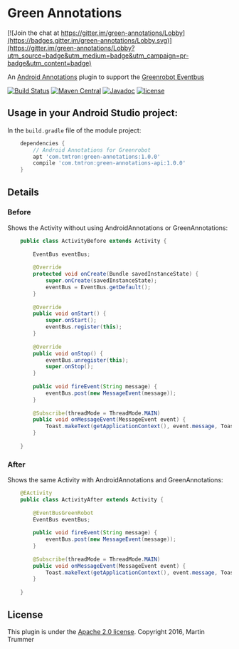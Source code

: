 # Green Annotations

[![Join the chat at https://gitter.im/green-annotations/Lobby](https://badges.gitter.im/green-annotations/Lobby.svg)](https://gitter.im/green-annotations/Lobby?utm_source=badge&utm_medium=badge&utm_campaign=pr-badge&utm_content=badge)

An [Android Annotations](http://androidannotations.org/) plugin to support the [Greenrobot Eventbus](http://greenrobot.org/eventbus/)

<!--
 ![] is the markdown syntax to add an image and this is surounded by a link to the travis-ci builds page
-->
[![Build Status](https://travis-ci.org/tmtron/green-annotations.svg?label=travis)](https://travis-ci.org/tmtron/green-annotations/builds) [![Maven Central](https://img.shields.io/maven-central/v/com.tmtron/green-annotations.svg?maxAge=2592000)](https://maven-badges.herokuapp.com/maven-central/com.tmtron/green-annotations) [![Javadoc](https://javadoc-emblem.rhcloud.com/doc/com.tmtron/green-annotations/badge.svg)](http://www.javadoc.io/doc/com.tmtron/green-annotations/) [![license](https://img.shields.io/github/license/tmtron/green-annotations.svg?maxAge=2592000)](https://raw.githubusercontent.com/tmtron/green-annotations/develop/LICENSE)

## Usage in your Android Studio project:

In the `build.gradle` file of the module project:

```gradle
    dependencies {
        // Android Annotations for Greenrobot
        apt 'com.tmtron:green-annotations:1.0.0'
        compile 'com.tmtron:green-annotations-api:1.0.0'
    }
```

## Details

### Before
Shows the Activity without using AndroidAnnotations or GreenAnnotations: 

```java
    public class ActivityBefore extends Activity {
    
        EventBus eventBus;
    
        @Override
        protected void onCreate(Bundle savedInstanceState) {
            super.onCreate(savedInstanceState);
            eventBus = EventBus.getDefault();
        }
    
        @Override
        public void onStart() {
            super.onStart();
            eventBus.register(this);
        }
    
        @Override
        public void onStop() {
            eventBus.unregister(this);
            super.onStop();
        }
    
        public void fireEvent(String message) {
            eventBus.post(new MessageEvent(message));
        }
    
        @Subscribe(threadMode = ThreadMode.MAIN)
        public void onMessageEvent(MessageEvent event) {
            Toast.makeText(getApplicationContext(), event.message, Toast.LENGTH_SHORT).show();
        }
    
    }
```

### After
Shows the same Activity with AndroidAnnotations and GreenAnnotations:

```java
    @EActivity
    public class ActivityAfter extends Activity {
    
        @EventBusGreenRobot
        EventBus eventBus;
    
        public void fireEvent(String message) {
            eventBus.post(new MessageEvent(message));
        }
    
        @Subscribe(threadMode = ThreadMode.MAIN)
        public void onMessageEvent(MessageEvent event) {
            Toast.makeText(getApplicationContext(), event.message, Toast.LENGTH_SHORT).show();
        }
    
    }
```


## License
This plugin is under the [Apache 2.0 license](http://www.apache.org/licenses/LICENSE-2.0.html). Copyright 2016, Martin Trummer
